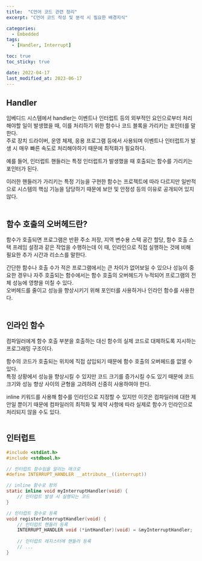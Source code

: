 ```yaml
---
title:  "C언어 코드 관련 정리"
excerpt: "C언어 코드 작성 및 분석 시 필요한 배경지식"

categories:
  - Embedded
tags:
  - [Handler, Interrupt]

toc: true
toc_sticky: true

date: 2022-04-17
last_modified_at: 2023-06-17
---
```


## Handler  
임베디드 시스템에서 handler는 이벤트나 인터럽트 등의 외부적인 요인으로부터 처리해야할 일이 발생했을 때, 이를 처리하기 위한 함수나 코드 블록을 가리키는 포인터를 말한다.  
주로 장치 드라이버, 운영 체제, 응용 프로그램 등에서 사용되며 이벤트나 인터럽트가 발생 시 매우 빠른 속도로 처리해야하기 때문에 최적화가 필요하다.  
  
예를 들어, 인터럽트 핸들러는 특정 인터럽트가 발생했을 때 호출되는 함수를 가리키는 포인터가 된다.  
  
이러한 핸들러가 가리키는 특정 기능을 구현한 함수는 프로젝트에 따라 다르지만 일반적으로 시스템의 핵심 기능을 담당하기 때문에 보안 및 안정성 등의 이유로 공개되어 있지 않다.  
<br>  

## 함수 호출의 오버헤드란?  
함수가 호출되면 프로그램은 반환 주소 저장, 지역 변수용 스택 공간 할당, 함수 호출 스택 프레임 설정과 같은 작업을 수행하는데 이 때, 인라인으로 직접 실행하는 것에 비해 필요한 추가 시간과 리소스를 말한다.  
  
간단한 함수나 호출 수가 적은 프로그램에서는 큰 차이가 없어보일 수 있으나 성능이 중요한 경우나 자주 호출되는 함수에서는 함수 호출의 오버헤드가 누적되어 프로그램의 전체 성능에 영향을 미칠 수 있다.  
오버헤드를 줄이고 성능을 향상시키기 위해 포인터를 사용하거나 인라인 함수를 사용한다.  
<br>  

## 인라인 함수  
컴파일러에게 함수 호출 부분을 호출하는 대신 함수의 실제 코드로 대체하도록 지시하는 프로그래밍 구조이다.  
  
함수의 코드가 호출되는 위치에 직접 삽입되기 때문에 함수 호출의 오버헤드를 없앨 수 있다.  
특정 상황에서 성능을 향상시킬 수 있지만 코드 크기를 증가시킬 수도 있기 때문에 코드 크기와 성능 향상 사이의 균형을 고려하려 신중히 사용하여야 한다.  
  
inline 키워드를 사용해 함수를 인라인으로 지정할 수 있지만 이것은 컴파일러에 대한 제안일 뿐이기 때문에 컴파일러의 최적화 및 제약 사항에 따라 실제로 함수가 인라인으로 처리되지 않을 수도 있다. 
```c  

```  
  
## 인터럽트  
```c  
#include <stdint.h>
#include <stdbool.h>

// 인터럽트 함수임을 알리는 매크로
#define INTERRUPT_HANDLER __attribute__((interrupt))

// inline 함수로 정의
static inline void myInterruptHandler(void) {
    // 인터럽트 발생 시 실행되는 코드
}

// 인터럽트 함수로 등록
void registerInterruptHandler(void) {
    // 인터럽트 핸들러 등록
    INTERRUPT_HANDLER void (*intHandler)(void) = &myInterruptHandler;
    
    // 인터럽트 레지스터에 핸들러 등록
    // ...
}
```  
